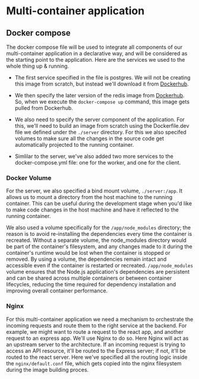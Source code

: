 # Multi-container application

## Docker compose
The docker compose file will be used to integrate all components of our multi-container application in a declarative way, and will be considered as the starting point to the application. Here are the services we used to the whole thing up & running.

- The first service specified in the file is postgres. We will not be creating this image from scratch, but instead we'll download it from [Dockerhub](https://hub.docker.com/_/postgres).

- We then specify the later version of the redis image from [Dockerhub](https://hub.docker.com/_/redis). So, when we execute the ```docker-compose up``` command, this image gets pulled from Dockerhub.

- We also need to specify the server component of the application. For this, we'll need to build an image from scratch using the Dockerfile.dev file we defined under the ```./server``` directory. For this we also specifed volumes to make sure all the changes in the source code get automatically projected to the running container. 

- Simlilar to the server, we've also added two more services to the docker-compose.yml file: one for the worker, and one for the client. 

### Docker Volume
For the server, we also specified a bind mount volume, ```./server:/app```. It allows us to mount a directory from the host machine to the running container. This can be useful during the development stage when you'd like to make code changes in the host machine and have it reflected to the running container.

 We also used a volume specifically for the ```/app/node_modules``` directory; the reason is to avoid re-installing the dependencies every time the container is recreated. Without a separate volume, the node_modules directory would be part of the container's filesystem, and any changes made to it during the container's runtime would be lost when the container is stopped or removed. By using a volume, the dependencies remain intact and accessible even if the container is restarted or recreated. ```/app/node_modules``` volume ensures that the Node.js application's dependencies are persistent and can be shared across multiple containers or between container lifecycles, reducing the time required for dependency installation and improving overall container performance.

 ### Nginx
 For this multi-container application we need a mechanism to orchestrate the incoming requests and route them to the right service at the backend. For example, we might want to route a request to the react app, and another request to an express app. We'll use Nginx to do so. Here Nginx will act as an upstream server to the architecture. If an incoming request is trying to access an API resource, it'll be routed to the Express server; if not, it'll be routed to the react server. Here we've specified all the routing logic inside the ```nginx/default.conf``` file, which gets copied into the nginx filesystem during the image building proces.